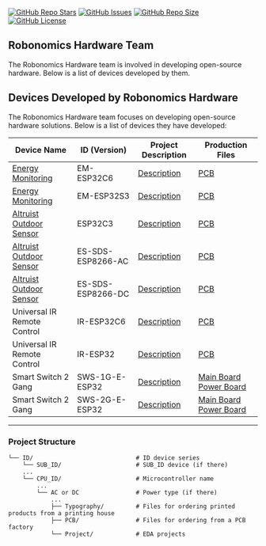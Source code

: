 <a href="https://github.com/airalab/hardware" style="vertical-align: inherit;" target="_blank"><img src="https://img.shields.io/github/stars/airalab/hardware" alt="GitHub Repo Stars" class="not-medium-zoom-image" style="display: inline; vertical-align: inherit;" /></a>&nbsp;<a href="https://github.com/airalab/hardware/issues" style="vertical-align: inherit;" target="_blank"><img src="https://img.shields.io/github/issues/airalab/hardware" alt="GitHub Issues" class="not-medium-zoom-image" style="display: inline; vertical-align: inherit;" /></a>&nbsp;<a href="https://github.com/airalab/hardware" style="vertical-align: inherit;" target="_blank"><img src="https://img.shields.io/github/repo-size/airalab/hardware" alt="GitHub Repo Size" class="not-medium-zoom-image" style="display: inline; vertical-align: inherit;" /></a>&nbsp;<a href="https://github.com/airalab/hardware/blob/main/LICENSE" style="vertical-align: inherit;" target="_blank"><img src="https://img.shields.io/github/license/airalab/hardware" alt="GitHub License" class="not-medium-zoom-image" style="display: inline; vertical-align: inherit;" /></a>

## Robonomics Hardware Team

The Robonomics Hardware team is involved in developing open-source hardware. Below is a list of devices developed by them.

## Devices Developed by Robonomics Hardware

The Robonomics Hardware team focuses on developing open-source hardware solutions. Below is a list of devices they have developed:

| Device Name | ID (Version) | Project Description | Production Files |
|-------------|--------------|---------------------|------------------|
| [Energy Monitoring](/EM/ESP32C6) | EM-ESP32C6 | [Description](/EM/ESP32C6/README.md) | [PCB](/EM/ESP32C6/PCB/README.md) |
| [Energy Monitoring](/EM/ESP32S3) | EM-ESP32S3 | [Description](/EM/ESP32S3/README.md) | [PCB](/EM/ESP32S3/PCB/README.md) |
| [Altruist Outdoor Sensor](/Altruist/README.md) | ESP32C3 | [Description](/Altruist/ESP32C3/README.md) | [PCB](/Altruist/ESP32C3/PCB/README.md) |
| [Altruist Outdoor Sensor](/Altruist/README.md) | ES-SDS-ESP8266-AC | [Description](/Altruist/ESP8266/AC/README.md) | [PCB](/Altruist/ESP8266/AC/PCB/README.md) |
| [Altruist Outdoor Sensor](/Altruist/README.md) | ES-SDS-ESP8266-DC | [Description](/Altruist/ESP8266/DC/README.md) | [PCB](/Altruist/ESP8266/DC/PCB/README.md) |
| Universal IR Remote Control | IR-ESP32C6 | [Description](/IR/ESP32C6/README.md) | [PCB](/IR/ESP32C6/PCB/README.md) |
| Universal IR Remote Control | IR-ESP32 | [Description](/IR/ESP32/README.md) | [PCB](/IR/ESP32/PCB/README.md) |
| Smart Switch 2 Gang | SWS-1G-E-ESP32 | [Description](/SWS/1G-E/ESP32/README.md) | [Main Board](/SWS/1G-E/ESP32/PCB/Main_board/README.md) [Power Board](/SWS/2G-E/ESP32/PCB/Power_board/README.md) |
| Smart Switch 2 Gang | SWS-2G-E-ESP32 | [Description](/SWS/2G-E/ESP32/README.md) | [Main Board](/SWS/2G-E/ESP32/PCB/Main_board/README.md) [Power Board](/SWS/2G-E/ESP32/PCB/Power_board/README.md) |

---

### Project Structure

```plaintext
└── ID/                             # ID device series
    └── SUB_ID/                     # SUB_ID device (if there) 
    ...
    └── CPU_ID/                     # Microcontroller name
        ...
        └── AC or DC                # Power type (if there)
            ...
            ├── Typography/         # Files for ordering printed products from a printing house
            ├── PCB/                # Files for ordering from a PCB factory
            └── Project/            # EDA projects
```
